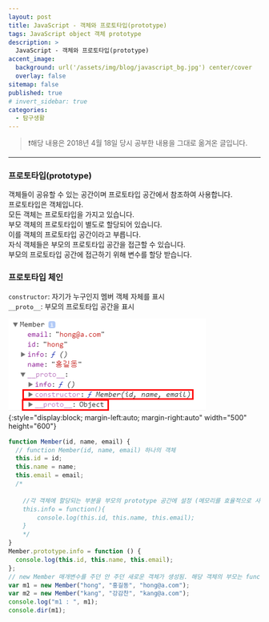 ```yaml
---
layout: post
title: JavaScript - 객체와 프로토타입(prototype)
tags: JavaScript object 객체 prototype
description: >
  JavaScript - 객체와 프로토타입(prototype)
accent_image:
  background: url('/assets/img/blog/javascript_bg.jpg') center/cover
  overlay: false
sitemap: false
published: true
# invert_sidebar: true
categories:
  - 탐구생활
---
```


> ❗️해당 내용은 2018년 4월 18일 당시 공부한 내용을 그대로 옮겨온 글입니다.

---

### 프로토타입(prototype)

객체들이 공유할 수 있는 공간이며 프로토타입 공간에서 참조하여 사용합니다.<br>
프로토타입은 객체입니다.<br>
모든 객체는 프로토타입을 가지고 있습니다.<br>
부모 객체의 프로토타입이 별도로 할당되어 있습니다.<br>
이를 객체의 프로토타입 공간이라고 부릅니다.<br>
자식 객체들은 부모의 프로토타입 공간을 접근할 수 있습니다.<br>
부모의 프로토타입 공간에 접근하기 위해 변수를 할당 받습니다.<br>

### 프로토타입 체인

`constructor`: 자기가 누구인지 멤버 객체 자체를 표시<br>
`__proto__`: 부모의 프로토타입 공간을 표시<br>

![크롬 개발자도구에서 객체 보기](/assets/img/blog/study/20220609-study-object-1.png){:style="display:block; margin-left:auto; margin-right:auto" width="500" height="600"}

```javascript
function Member(id, name, email) {
  // function Member(id, name, email) 하나의 객체
  this.id = id;
  this.name = name;
  this.email = email;
  /*

    //각 객체에 할당되는 부분을 부모의 prototype 공간에 설정 (메모리를 효율적으로 사용하기 위해서)
    this.info = function(){                                         
        console.log(this.id, this.name, this.email);
    }
    */
}
Member.prototype.info = function () {
  console.log(this.id, this.name, this.email);
};
// new Member 매개변수를 주던 안 주던 새로운 객체가 생성됨. 해당 객체의 부모는 function Member()
var m1 = new Member("hong", "홍길동", "hong@a.com");
var m2 = new Member("kang", "강감찬", "kang@a.com");
console.log("m1 : ", m1);
console.dir(m1);
```
